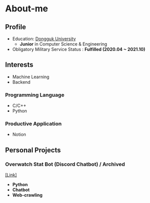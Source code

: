 # About-me

## Profile

* Education: [Dongguk University](http://www.dongguk.ac.kr/)
  * **Junior** in Computer Science & Engineering
* Obligatory Military Service Status : **Fulfilled (2020.04 ~ 2021.10)**


## Interests
* Machine Learning
* Backend

### Programming Language
* C/C++
* Python

### Productive Application
* Notion

## Personal Projects
### Overwatch Stat Bot (Discord Chatbot) / Archived
[[Link]](https://github.com/Uniaut/ow_stat_bot)

* **Python**
* **Chatbot**
* **Web-crawling**

